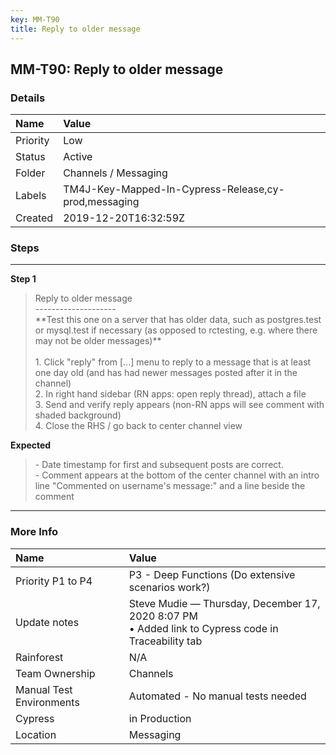 ```yaml
---
key: MM-T90
title: Reply to older message
---
```


## MM-T90: Reply to older message

### Details

| Name     | Value                                                |
| :------- | :--------------------------------------------------- |
| Priority | Low                                                  |
| Status   | Active                                               |
| Folder   | Channels / Messaging                                 |
| Labels   | TM4J-Key-Mapped-In-Cypress-Release,cy-prod,messaging |
| Created  | 2019-12-20T16:32:59Z                                 |

### Steps

<hr/>

**Step 1**

> <article>Reply to older message<br />--------------------<br />**Test this one on a server that has older data, such as postgres.test or mysql.test if necessary (as opposed to rctesting, e.g. where there may not be older messages)**<br /><br />1. Click &quot;reply&quot; from [...] menu to reply to a message that is at least one day old (and has had newer messages posted after it in the channel)<br />2. In right hand sidebar (RN apps: open reply thread), attach a file<br />3. Send and verify reply appears (non-RN apps will see comment with shaded background)<br />4. Close the RHS / go back to center channel view</article>

**Expected**

> <article>- Date timestamp for first and subsequent posts are correct. <br />- Comment appears at the bottom of the center channel with an intro line &quot;Commented on username's message:&quot;  and a line beside the comment</article>

<hr/>

### More Info

| Name                     | Value                                                                                                 |
| :----------------------- | :---------------------------------------------------------------------------------------------------- |
| Priority P1 to P4        | P3 - Deep Functions (Do extensive scenarios work?)                                                    |
| Update notes             | Steve Mudie — Thursday, December 17, 2020 8:07 PM<br>• Added link to Cypress code in Traceability tab |
| Rainforest               | N/A                                                                                                   |
| Team Ownership           | Channels                                                                                              |
| Manual Test Environments | Automated - No manual tests needed                                                                    |
| Cypress                  | in Production                                                                                         |
| Location                 | Messaging                                                                                             |

